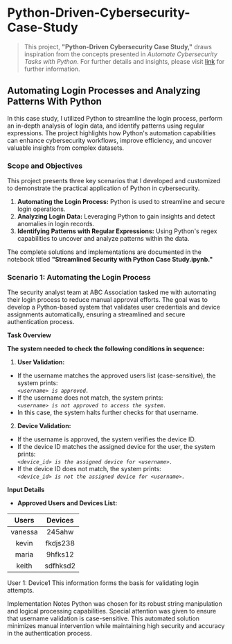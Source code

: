 # Python-Driven-Cybersecurity-Case-Study

> This project, **"Python-Driven Cybersecurity Case Study,"** draws inspiration from the concepts presented in *Automate Cybersecurity Tasks with Python*. For further details and insights, please visit [link](https://www.coursera.org/learn/automate-cybersecurity-tasks-with-python) for further information.

## Automating Login Processes and Analyzing Patterns With Python

In this case study, I utilized Python to streamline the login process, perform an in-depth analysis of login data, and identify patterns using regular expressions. The project highlights how Python's automation capabilities can enhance cybersecurity workflows, improve efficiency, and uncover valuable insights from complex datasets.

### Scope and Objectives

This project presents three key scenarios that I developed and customized to demonstrate the practical application of Python in cybersecurity.

1. **Automating the Login Process:** Python is used to streamline and secure login operations.
2. **Analyzing Login Data:** Leveraging Python to gain insights and detect anomalies in login records.
3. **Identifying Patterns with Regular Expressions:** Using Python's regex capabilities to uncover and analyze patterns within the data.

The complete solutions and implementations are documented in the notebook titled **"Streamlined Security with Python Case Study.ipynb."**

### Scenario 1: Automating the Login Process

The security analyst team at ABC Association tasked me with automating their login process to reduce manual approval efforts. The goal was to develop a Python-based system that validates user credentials and device assignments automatically, ensuring a streamlined and secure authentication process.

**Task Overview**

**The system needed to check the following conditions in sequence:**

1. **User Validation:**

  * If the username matches the approved users list (case-sensitive), the system prints: <br />
    *`<username> is approved.`*
  * If the username does not match, the system prints: <br />
    *`<username> is not approved to access the system.`*
  * In this case, the system halts further checks for that username.

2. **Device Validation:**

  * If the username is approved, the system verifies the device ID.
  * If the device ID matches the assigned device for the user, the system prints: <br />
*`<device_id> is the assigned device for <username>.`*
  * If the device ID does not match, the system prints: <br />
*`<device_id> is not the assigned device for <username>.`*

**Input Details**
* **Approved Users and Devices List:**
  
| Users | Devices |
| :-: | :-: |
| vanessa | 245ahw |
| kevin | fkdjs238 |
| maria | 9hfks12 |
| keith | sdfhksd2 |

User 1: Device1
This information forms the basis for validating login attempts.

Implementation Notes
Python was chosen for its robust string manipulation and logical processing capabilities.
Special attention was given to ensure that username validation is case-sensitive.
This automated solution minimizes manual intervention while maintaining high security and accuracy in the authentication process.









